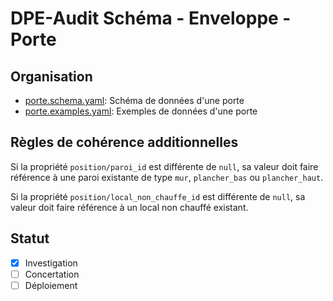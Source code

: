 # DPE-Audit Schéma - Enveloppe - Porte

## Organisation

- [porte.schema.yaml](./porte.schema.yaml): Schéma de données d'une porte
- [porte.examples.yaml](./porte.examples.yaml): Exemples de données d'une porte

## Règles de cohérence additionnelles

Si la propriété `position/paroi_id` est différente de `null`, sa valeur doit faire référence à une paroi existante de type `mur`, `plancher_bas` ou `plancher_haut`.

Si la propriété `position/local_non_chauffe_id` est différente de `null`, sa valeur doit faire référence à un local non chauffé existant.

## Statut

- [x] Investigation
- [ ] Concertation
- [ ] Déploiement
